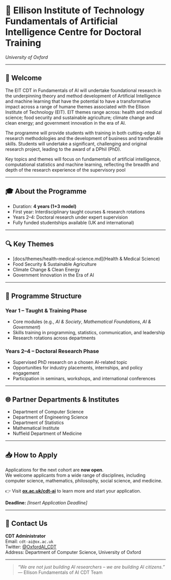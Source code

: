 # 🤖 Ellison Institute of Technology Fundamentals of Artificial Intelligence Centre for Doctoral Training  
*University of Oxford*

---

## 🌟 Welcome

The EIT CDT in Fundamentals of AI will undertake foundational research in the underpinning theory and method development of Artificial Intelligence and machine learning that have the potential to have a transformative impact across a range of humane themes associated with the Ellison Institute of Technology (EIT). EIT themes range across: health and medical science; food security and sustainable agriculture; climate change and clean energy; and government innovation in the era of AI.

The programme will provide students with training in both cutting-edge AI research methodologies and the development of business and transferable skills. Students will undertake a significant, challenging and original research project, leading to the award of a DPhil (PhD).

Key topics and themes will focus on fundamentals of artificial intelligence, computational statistics and machine learning, reflecting the breadth and depth of the research experience of the supervisory pool

---

## 🎓 About the Programme

- Duration: **4 years (1+3 model)**
- First year: Interdisciplinary taught courses & research rotations
- Years 2–4: Doctoral research under expert supervision
- Fully funded studentships available (UK and international)

---

## 🔍 Key Themes

- [docs/themes/health-medical-science.md](Health & Medical Science)
- Food Security & Sustainable Agriculture
- Climate Change & Clean Energy
- Government Innovation in the Era of AI

---

## 🧭 Programme Structure

### Year 1 – Taught & Training Phase
- Core modules (e.g., *AI & Society*, *Mathematical Foundations*, *AI & Government*)
- Skills training in programming, statistics, communication, and leadership
- Research rotations across departments

### Years 2–4 – Doctoral Research Phase
- Supervised PhD research on a chosen AI-related topic
- Opportunities for industry placements, internships, and policy engagement
- Participation in seminars, workshops, and international conferences

---

## 🌐 Partner Departments & Institutes

- Department of Computer Science  
- Department of Engineering Science
- Department of Statistics
- Mathematical Institute  
- Nuffield Department of Medicine

---

## 📥 How to Apply

Applications for the next cohort are **now open**.  
We welcome applicants from a wide range of disciplines, including computer science, mathematics, philosophy, social science, and medicine.

👉 Visit [**ox.ac.uk/cdt-ai**](https://www.ox.ac.uk/cdt-ai) to learn more and start your application.

**Deadline:** *[Insert Application Deadline]*

---

## 💬 Contact Us

**CDT Administrator**  
Email: `cdt-ai@ox.ac.uk`  
Twitter: [@OxfordAI_CDT](https://twitter.com/OxfordAI_CDT)  
Address: Department of Computer Science, University of Oxford

---

> *“We are not just building AI researchers – we are building AI citizens.”*  
> — Ellison Fundamentals of AI CDT Team
